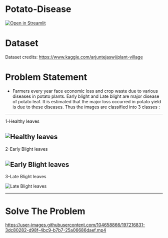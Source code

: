 # Potato-Disease
[![Open in Streamlit](https://static.streamlit.io/badges/streamlit_badge_black_white.svg)](https://abdelhamidadel-potato-disease-classification-app-0e64jp.streamlitapp.com/)

# Dataset
Dataset credits: https://www.kaggle.com/arjuntejaswi/plant-village

# Problem Statement
- Farmers every year face economic loss and crop waste due to various diseases in potato plants. Early blight and Late blight are major disease of potato leaf. It is estimated that the major loss occurred in potato yield is due to these diseases. Thus the images are classified into 3 classes :
-------------------------------------------------------------------------
1-Healthy leaves

![Healthy leaves](https://user-images.githubusercontent.com/104658866/196979200-a319a7d7-e75a-43a9-acb9-d04be14e7c07.png)
 ------------------------------------------------------------------------
2-Early Blight leaves

![Early Blight leaves](https://user-images.githubusercontent.com/104658866/196979339-fb5d4304-f3cd-4298-9202-f298243c4a6f.png)
-------------------------------------------------------------------------
3-Late Blight leaves

![Late Blight leaves](https://user-images.githubusercontent.com/104658866/196979416-5a108bda-27e4-42e8-9125-52b68b6af20c.png)

-------------------------------------------------------------------------

# Solve The Problem

https://user-images.githubusercontent.com/104658866/197216831-3dc80282-d98f-4bc9-b7b7-25a06686daef.mp4

